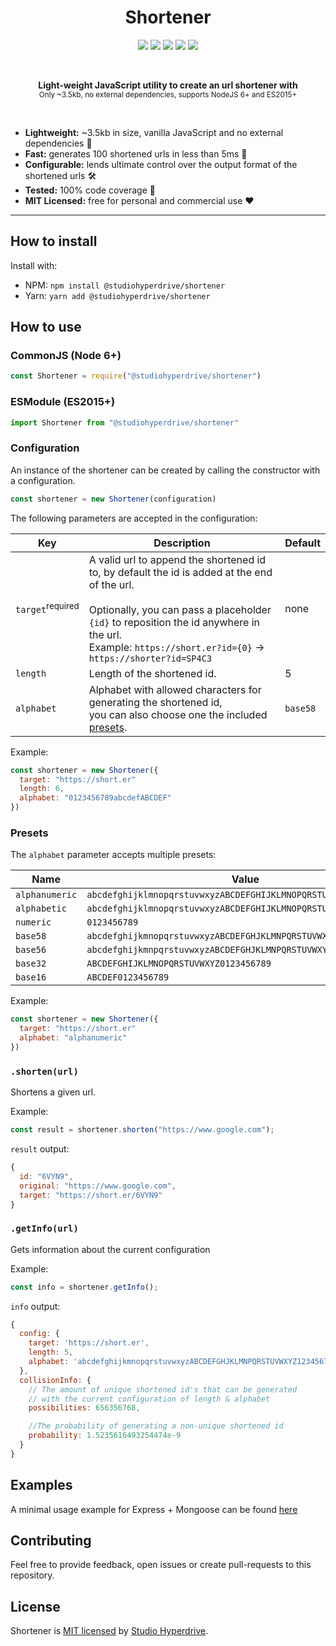 <h1 align="center">
Shortener
</h1>

<p align="center">
<a href="#"><img src="https://img.shields.io/npm/v/@studiohyperdrive/shortener.svg?colorB=1C1676"></a>
<a href="#"><img src="https://img.shields.io/npm/dt/@studiohyperdrive/shortener.svg?colorB=785FC8"></a>
<a href="#"><img src="https://img.shields.io/bundlephobia/min/@studiohyperdrive/shortener.svg?colorB=82BBED"></a>
<a href="#"><img src="https://img.shields.io/badge/coverage-100%25-green.svg?colorB=FB9ED8"></a>
<a href="https://opensource.org/licenses/MIT"><img src="https://img.shields.io/badge/license-MIT-blue.svg?colorB=F342D7"></a>
</p>

<br>

<p align="center">
  <b>Light-weight JavaScript utility to create an url shortener with</b>
  <br>
  <sub>Only ~3.5kb, no external dependencies, supports NodeJS 6+ and ES2015+</sub>
</p>

<br>

-   **Lightweight:** ~3.5kb in size, vanilla JavaScript and no external dependencies 🐜
-   **Fast:** generates 100 shortened urls in less than 5ms 🚤
-   **Configurable:** lends ultimate control over the output format of the shortened urls 🛠️
-   **Tested:** 100% code coverage 🎉
-   **MIT Licensed:** free for personal and commercial use ❤️

* * *

## How to install

Install with:
- NPM: `npm install @studiohyperdrive/shortener`
- Yarn: `yarn add @studiohyperdrive/shortener`

## How to use

### CommonJS (Node 6+)

```javascript
const Shortener = require("@studiohyperdrive/shortener")
```

### ESModule  (ES2015+)

```javascript
import Shortener from "@studiohyperdrive/shortener"
```

### Configuration

An instance of the shortener can be created by calling the constructor with a configuration.

```javascript
const shortener = new Shortener(configuration)
```

The following parameters are accepted in the configuration:

| Key                         | Description                                                                                                                                                                                                                                                         | Default  |
|-----------------------------|---------------------------------------------------------------------------------------------------------------------------------------------------------------------------------------------------------------------------------------------------------------------|----------|
| `target`<sup>required</sup> | A valid url to append the shortened id to, by default the id is added at the end of the url. <br><br> Optionally, you can pass a placeholder `{id}` to reposition the id anywhere in the url. <br> Example: `https://short.er?id={0}` → `https://shorter?id=SP4C3`  | none     |
| `length`                    | Length of the shortened id.                                                                                                                                                                                                                                         | 5        |
| `alphabet`                  | Alphabet with allowed characters for generating the shortened id, <br> you can also choose one the included [presets](#presets).                                                                                                                                    | `base58` |

Example:

```javascript
const shortener = new Shortener({
  target: "https://short.er"
  length: 6,
  alphabet: "0123456789abcdefABCDEF"
})
```

### Presets

The `alphabet` parameter accepts multiple presets:

| Name           | Value                                                            |
| -------------- | ---------------------------------------------------------------- |
| `alphanumeric` | `abcdefghijklmnopqrstuvwxyzABCDEFGHIJKLMNOPQRSTUVWXYZ0123456789` |
| `alphabetic`   | `abcdefghijklmnopqrstuvwxyzABCDEFGHIJKLMNOPQRSTUVWXYZ`           |
| `numeric`      | `0123456789`                                                     |
| `base58`       | `abcdefghijkmnopqrstuvwxyzABCDEFGHJKLMNPQRSTUVWXYZ123456789`     |
| `base56`       | `abcdefghijkmnpqrstuvwxyzABCDEFGHJKLMNPQRSTUVWXYZ23456789`       |
| `base32`       | `ABCDEFGHIJKLMNOPQRSTUVWXYZ0123456789`                           |
| `base16`       | `ABCDEF0123456789`                                               |

Example:

```javascript
const shortener = new Shortener({
  target: "https://short.er"
  alphabet: "alphanumeric"
})
```

### `.shorten(url)`

Shortens a given url.

Example:

```javascript
const result = shortener.shorten("https://www.google.com");
```

`result` output:

```javascript
{
  id: "6VYN9",
  original: "https://www.google.com",
  target: "https://short.er/6VYN9"
}
```

### `.getInfo(url)`

Gets information about the current configuration

Example:

```javascript
const info = shortener.getInfo();
```

`info` output:

```javascript
{
  config: {
    target: 'https://short.er',
    length: 5,
    alphabet: 'abcdefghijkmnopqrstuvwxyzABCDEFGHJKLMNPQRSTUVWXYZ123456789'
  },
  collisionInfo: {
    // The amount of unique shortened id's that can be generated
    // with the current configuration of length & alphabet
    possibilities: 656356768,

    //The probability of generating a non-unique shortened id
    probability: 1.5235616493254474e-9
  }
}
```

## Examples

A minimal usage example for Express + Mongoose can be found [here](./examples/express-mongoose/README.MD)

## Contributing

Feel free to provide feedback, open issues or create pull-requests to this repository.

## License

Shortener is [MIT licensed](./LICENSE) by [Studio Hyperdrive](https://www.studiohyperdrive.be/).

